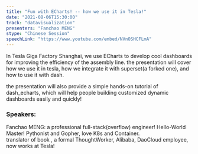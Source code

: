 ```yaml
---
title: "Fun with ECharts! -- how we use it in Tesla!"
date: "2021-08-06T15:30:00" 
track: "datavisualization"
presenters: "Fanchao MENG"
stype: "Chinese Session"
speechLink: "https://www.youtube.com/embed/NVnOSHCFLmA"
---
```

In Tesla Giga Factory Shanghai, we use ECharts to develop cool dashboards for improving the efficiency of the assembly line. the presentation will cover how we use it in tesla, how we integrate it with superset(a forked one), and how to use it with dash. 
 

 the presentation will also provide a simple hands-on tutorial of dash_echarts, which will help people building customized dynamic dashboards  easily and quickly!
 ### Speakers: 
 Fanchao MENG: a professional full-stack(overflow) engineer! Hello-World Master!
Pythonist and Gopher, love K8s and Container.  
translator of book <effective ruby>, 
a formal ThoughtWorker, Alibaba, DaoCloud employee, now works at Tesla!